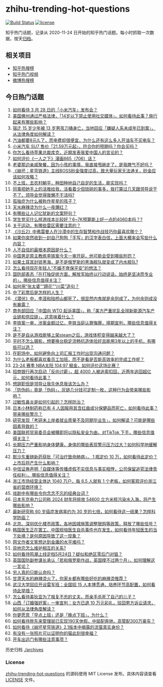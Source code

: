 # zhihu-trending-hot-questions

[![Build Status](https://github.com/justjavac/zhihu-trending-hot-questions/workflows/ci/badge.svg?branch=master)](https://github.com/justjavac/zhihu-trending-hot-questions/actions)
[![license](https://img.shields.io/github/license/justjavac/zhihu-trending-hot-questions)](https://github.com/justjavac/zhihu-trending-hot-questions/blob/master/LICENSE)

知乎热门话题，记录从 2020-11-24
日开始的知乎热门话题。每小时抓取一次数据，按天[归档](./archives)。

## 相关项目

- [知乎热搜榜](https://github.com/justjavac/zhihu-trending-top-search)
- [知乎热门视频](https://github.com/justjavac/zhihu-trending-hot-video)
- [微博热搜榜](https://github.com/justjavac/weibo-trending-hot-search)

## 今日热门话题

<!-- BEGIN -->
<!-- 最后更新时间 Fri Mar 29 2024 02:18:38 GMT+0800 (China Standard Time) -->

1. [如何看待 3 月 28 日的「小米汽车」发布会？](https://www.zhihu.com/question/650440141)
1. [美国佛州通过严格法律，「14岁以下禁止使用社交媒体」，如何看待此事？施行起来有哪些影响？](https://www.zhihu.com/question/650199207)
1. [宿迁 15 岁少年被 13 岁男孩刀捅身亡，当地回应「嫌疑人系未成年已到案」，从法律角度如何解读？](https://www.zhihu.com/question/650523192)
1. [汽油都要8元/L了，而电费却很便宜，为什么还有这么多人开油车不买电车？](https://www.zhihu.com/question/647015814)
1. [小米汽车 SU7 售价「21.59万元起」，符合你的预期吗？你会买吗？](https://www.zhihu.com/question/650414372)
1. [你怎么看待苹果总裁库克，近期发表我爱中国人的言论的？](https://www.zhihu.com/question/650209204)
1. [如何评价《一人之下》漫画665（706）话？](https://www.zhihu.com/question/650632893)
1. [老婆那边亲戚聚餐，因为小孩的事情，我直接甩碗走了，是我脾气不好吗？](https://www.zhihu.com/question/650556785)
1. [《崩坏：星穹铁道》主线BOSS砂金强度过高，致大量玩家无法通关，砂金应该如何攻略？](https://www.zhihu.com/question/650613230)
1. [不上班，去农村躺平，种田种地自己自足的生活，能实现吗？](https://www.zhihu.com/question/650468205)
1. [同事把她手上的活推给我，活看着少但琐碎的事多，我打算过几天跟领导说干不了，领导会觉得我懒不干活吗?](https://www.zhihu.com/question/649885860)
1. [孤独症为什么被称作星星的孩子？](https://www.zhihu.com/question/650618079)
1. [天水麻辣烫为什么一夜爆红？](https://www.zhihu.com/question/650502523)
1. [有哪些让人记忆犹新的文案短句？](https://www.zhihu.com/question/647534822)
1. [学生党买什么样游戏本比较好？6~7K预算能上好一点的4060本吗？?](https://www.zhihu.com/question/648508449)
1. [关于运动，有哪些雷区需要注意的？](https://www.zhihu.com/question/650624551)
1. [《沙丘2》中弗雷曼人在沙漠中的生存智慧和作战技巧你最喜欢哪个？](https://www.zhihu.com/question/648101055)
1. [如果你突然收到一封自己狗狗「手写」的汉字表白信，上面大概率会写些什么内容？](https://www.zhihu.com/question/648060114)
1. [人不自信的最根本原因是什么？](https://www.zhihu.com/question/22996751)
1. [中国男足原主教练李铁案今天一审开庭，他可能会受到哪些刑罚？](https://www.zhihu.com/question/650500171)
1. [如果土耳其封锁黑海，是不是俄罗斯的黑海舰队就变成了内水舰队?](https://www.zhihu.com/question/541251200)
1. [怎么看待现在年轻人“不婚不育保平安”的想法？](https://www.zhihu.com/question/460003795)
1. [国防部表态「在打独促统方面，解放军始终以行动说话，始终是坚决而专业的」，哪些信息值得关注？](https://www.zhihu.com/question/650565031)
1. [如何用“张太婆”“蹄花”“川菜”造句？](https://www.zhihu.com/question/639598449)
1. [中了彩票后是怎样的人生？](https://www.zhihu.com/question/456468625)
1. [《潜伏》中，李涯和陆桥山都死了，很显然内鬼就是余则成了，为何余则成没有暴露？](https://www.zhihu.com/question/500948049)
1. [商务部回应「中国向 WTO 起诉美国」，称「美方严重扰乱全球新能源汽车产业链和供应链」，这意味着什么？](https://www.zhihu.com/question/650564273)
1. [李铁案一审，涉案金额过亿，李铁当庭认罪悔罪，择期宣判，哪些信息值得关注？](https://www.zhihu.com/question/650620477)
1. [是不是自从游戏能够上架steam之后，游戏体积变得越来越大了？](https://www.zhihu.com/question/650116885)
1. [平时不怎么摄影，想要换台稳定流畅抗造体验好且能用3年以上的手机，有哪些可以选？](https://www.zhihu.com/question/650467034)
1. [在职场中，如何避免向上司汇报工作时出现沟通问题？](https://www.zhihu.com/question/650561862)
1. [为什么老板都喜欢看员工加班，而不是看是否能高效率的完成工作呢？](https://www.zhihu.com/question/649724652)
1. [23-24 赛季 NBA太阳 104:97 掘金，如何评价这场比赛？](https://www.zhihu.com/question/650511994)
1. [招商银行再次启动「反向讨薪」，超 4000 人被追索扣回，近两年追回超亿元，如何看待此事？](https://www.zhihu.com/question/650502312)
1. [想辞职但是领导让我先休息我该怎么办？](https://www.zhihu.com/question/650179591)
1. [「防伪码」竟是「伪码」，灰链几分钱可定制一枚，这种行为会带来哪些影响？](https://www.zhihu.com/question/650579289)
1. [过敏性鼻炎是如何引起的？怎样防治？](https://www.zhihu.com/question/650518368)
1. [日本小林制药称已有 4 人因服用其含红曲成分保健品而死亡，如何看待此事？带来哪些警示？](https://www.zhihu.com/question/650509465)
1. [研究发现「考研未上岸者就业质量不及同期毕业生」，如何解读？可能是哪些因素导致的？](https://www.zhihu.com/question/650511580)
1. [美国联邦贸易委员会被曝即将以隐私安全为由，对TikTok 下手，哪些信息值得关注？](https://www.zhihu.com/question/650502577)
1. [长期压力严重影响身体健康，身体的哪些表现警示压力过大？如何科学地缓解压力？](https://www.zhihu.com/question/650524791)
1. [默沙东重磅新药获批「可治疗致命肺病」， 1 瓶定价 10 万，如何看待此定价？上市后将产生什么影响？](https://www.zhihu.com/question/650514187)
1. [中信证券声明「自媒体等传播虚假不实信息与事实相悖，公司保留追究法律责任权利」，哪些信息值得关注？](https://www.zhihu.com/question/650514058)
1. [浙江市场经营主体达 1040 万户，每 6.5 人就有 1 个老板，如何客观评价浙江省的营商环境？](https://www.zhihu.com/question/650413678)
1. [戏剧中有哪些令你念念不忘的经典台词？](https://www.zhihu.com/question/649665337)
1. [日本东京电力公司称 2024 财年将排放 54600 立方米核污染水入海，将产生哪些影响？](https://www.zhihu.com/question/650574774)
1. [最新研究称 60 岁癌症发病率约为 30 岁的七倍，如何看待这一结果？怎样科学防癌？](https://www.zhihu.com/question/650565635)
1. [北京、深圳优化楼市政策，各地因城施策调整限购等政策，释放了哪些信号？](https://www.zhihu.com/question/650510685)
1. [韩国医生正在罢工、中国规培医生自杀事件也在发生，如何看待年轻医生的当下处境？是何原因导致了这一现象？](https://www.zhihu.com/question/650523317)
1. [网文作者文笔想达到金庸的水平难吗？](https://www.zhihu.com/question/650478025)
1. [异地恋怎么维护相互的关系?](https://www.zhihu.com/question/650574293)
1. [如何看待鸣潮上线定档5月24日？疑似和绝区零后门对狙？](https://www.zhihu.com/question/650467207)
1. [英国国防副参谋长承认「若和俄罗斯作战，英国撑不过两个月」，如何理解这一言论？](https://www.zhihu.com/question/650512555)
1. [穷人真的只能认命吗？](https://www.zhihu.com/question/650468981)
1. [甘肃天水的麻辣烫火了，你家乡都有哪些好吃的麻辣烫推荐？](https://www.zhihu.com/question/648723829)
1. [武汉大学回应开设雷军班：全国招 15 人本博贯通，培养环节高配置，如何看待此举措？](https://www.zhihu.com/question/650395041)
1. [怎么看待美狄亚为了报复不忠的丈夫，而亲手杀死了自己的儿子？](https://www.zhihu.com/question/22346763)
1. [山西「订婚强奸案」一审宣判：女方已退 10 万元彩礼，驳回男方诉讼请求，如何从法律角度解读？](https://www.zhihu.com/question/650538233)
1. [你更愿意「早点上班」还是「晚点下班」，为什么？](https://www.zhihu.com/question/650272686)
1. [如何看待胖东来管理层已实现190天休假，中层配奔驰，高管配300万豪车？](https://www.zhihu.com/question/650176213)
1. [如何看待《崩坏星穹铁道》2.1版本中揭露的流萤真实身份？](https://www.zhihu.com/question/650422313)
1. [有没有一张照片可以证明你的猫此刻很幸福？](https://www.zhihu.com/question/643849949)
1. [开车出远门有哪些注意事项？](https://www.zhihu.com/question/650530321)

<!-- END -->

历史归档 [./archives](./archives)

### License

[zhihu-trending-hot-questions](https://github.com/justjavac/zhihu-trending-hot-questions)
的源码使用 MIT License 发布。具体内容请查看 [LICENSE](./LICENSE) 文件。
